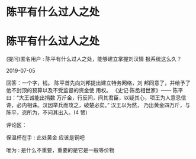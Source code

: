 # 陈平有什么过人之处

# 陈平有什么过人之处

(提问)匿名用户 : 陈平有什么过人之处，能够建立掌握刘汉情 报系统这么久？

2019-07-05

回答：一个字，钱。 陈平首先向刘邦提出建立特务网络，刘 邦同意了，并给予了他不封顶的预算以及不受监督的资金使 用权。 《史记·陈丞相世家》—— 陈平曰：“大王诚能出捐数 万斤金，行反间，间其君臣，以疑其心，项王为人意忌信 谗，必内相诛。汉因举兵而攻之，破楚必矣。” 汉王以为然， 乃出黄金四万斤，与陈平，恣所为，不问其出入。(4 赞)

评论区：

保温杯在手 : 此处黄金 应该是铜吧

唯为 : 是什么不重要，重要的是它是一般等价物